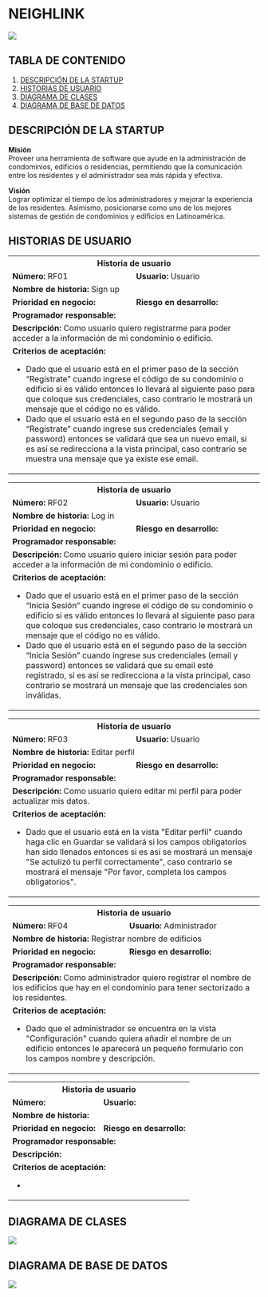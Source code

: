 # NEIGHLINK

![](https://i.ibb.co/kMNQ7j4/138d6b3a-9571-4026-bc29-700b5af1b394.jpg)

## TABLA DE CONTENIDO
1. [DESCRIPCIÓN DE LA STARTUP](#descripción-de-la-startup)
2. [HISTORIAS DE USUARIO](#historias-de-usuario)
3. [DIAGRAMA DE CLASES](#diagrama-de-clases)
4. [DIAGRAMA DE BASE DE DATOS](#diagrama-de-base-de-datos)


## DESCRIPCIÓN DE LA STARTUP

**Misión**
<br>
Proveer una herramienta de software que ayude en la administración de condominios, edificios o residencias, permitiendo que la comunicación entre los residentes y el administrador sea más rápida y efectiva.

**Visión**
<br>
Lograr optimizar el tiempo de los administradores y mejorar la experiencia
de los residentes. Asimismo, posicionarse como uno de los mejores
sistemas de gestión de condominios y edificios en Latinoamérica.


## HISTORIAS DE USUARIO

<table>
  <tr>
      <th colspan="2"><b>Historia de usuario</b></th>
  </tr>
  <tr>
      <td><b>Número:</b> RF01</td>
    <td><b>Usuario:</b> Usuario</td>
  </tr>
  <tr>
    <td colspan="2"><b>Nombre de historia:</b> Sign up</td>
  </tr>
  <tr>
    <td><b>Prioridad en negocio:</b> </td>
    <td><b>Riesgo en desarrollo:</b> </td>
  </tr>
  <tr>
    <td colspan="2"><b>Programador responsable:</b> </td>
  </tr>
  <tr>
    <td colspan="2"><b>Descripción:</b> Como usuario quiero registrarme para poder acceder a la información de mi condominio o edificio.<br></td>
  </tr>
  <tr>
    <td colspan="2"><b>Criterios de aceptación:</b>
			<ul>
				<li>Dado que el usuario está en el primer paso de la sección “Regístrate” cuando ingrese el código de su condominio o edificio si es válido entonces lo llevará al siguiente paso para que coloque sus credenciales, caso contrario le mostrará un mensaje que el código no es válido.</li>
				<li>Dado que el usuario está en el segundo paso de la sección “Regístrate” cuando ingrese sus credenciales (email y password) entonces se validará que sea un nuevo email, si es así se redirecciona a la vista principal, caso contrario se muestra una mensaje que ya existe ese email.</li>
			</ul>
    </td>
  </tr>
</table>

<table>
  <tr>
      <th colspan="2"><b>Historia de usuario</b></th>
  </tr>
  <tr>
      <td><b>Número:</b> RF02</td>
    <td><b>Usuario:</b> Usuario</td>
  </tr>
  <tr>
    <td colspan="2"><b>Nombre de historia:</b> Log in</td>
  </tr>
  <tr>
    <td><b>Prioridad en negocio:</b> </td>
    <td><b>Riesgo en desarrollo:</b> </td>
  </tr>
  <tr>
    <td colspan="2"><b>Programador responsable:</b> </td>
  </tr>
  <tr>
    <td colspan="2"><b>Descripción:</b> Como usuario quiero iniciar sesión para poder acceder a la información de mi condominio o edificio.<br></td>
  </tr>
  <tr>
    <td colspan="2"><b>Criterios de aceptación:</b>
			<ul>
				<li>Dado que el usuario está en el primer paso de la sección “Inicia Sesión” cuando ingrese el código de su condominio o edificio si es válido entonces lo llevará al siguiente paso para que coloque sus credenciales, caso contrario le mostrará un mensaje que el código no es válido.</li>
				<li>Dado que el usuario está en el segundo paso de la sección “Inicia Sesión” cuando ingrese sus credenciales (email y password) entonces se validará que su email esté registrado, si es así se redirecciona a la vista principal, caso contrario se mostrará un mensaje que las credenciales son inválidas.</li>
			</ul>
    </td>
  </tr>
</table>

<table>
  <tr>
      <th colspan="2"><b>Historia de usuario</b></th>
  </tr>
  <tr>
      <td><b>Número:</b> RF03</td>
    <td><b>Usuario:</b> Usuario</td>
  </tr>
  <tr>
    <td colspan="2"><b>Nombre de historia:</b> Editar perfil</td>
  </tr>
  <tr>
    <td><b>Prioridad en negocio:</b> </td>
    <td><b>Riesgo en desarrollo:</b> </td>
  </tr>
  <tr>
    <td colspan="2"><b>Programador responsable:</b> </td>
  </tr>
  <tr>
    <td colspan="2"><b>Descripción:</b> Como usuario quiero editar mi perfil para poder actualizar mis datos.<br></td>
  </tr>
  <tr>
    <td colspan="2"><b>Criterios de aceptación:</b>
			<ul>
				<li>Dado que el usuario está en la vista "Editar perfil" cuando haga clic en Guardar se validará si los campos obligatorios han sido llenados entonces si es así se mostrará un mensaje "Se actulizó tu perfil correctamente", caso contrario se mostrará el mensaje "Por favor, completa los campos obligatorios".</li>
			</ul>
    </td>
  </tr>
</table>

<table>
  <tr>
      <th colspan="2"><b>Historia de usuario</b></th>
  </tr>
  <tr>
      <td><b>Número:</b> RF04</td>
    <td><b>Usuario:</b> Administrador</td>
  </tr>
  <tr>
    <td colspan="2"><b>Nombre de historia:</b> Registrar nombre de edificios</td>
  </tr>
  <tr>
    <td><b>Prioridad en negocio:</b> </td>
    <td><b>Riesgo en desarrollo:</b> </td>
  </tr>
  <tr>
    <td colspan="2"><b>Programador responsable:</b> </td>
  </tr>
  <tr>
    <td colspan="2"><b>Descripción:</b> Como administrador quiero registrar el nombre de los edificios que hay en el condominio para tener sectorizado a los residentes.<br></td>
  </tr>
  <tr>
    <td colspan="2"><b>Criterios de aceptación:</b>
			<ul>
				<li>Dado que el administrador se encuentra en la vista "Configuración" cuando quiera añadir el nombre de un edificio entonces le aparecerá un pequeño formulario con los campos nombre y descripción.</li>
			</ul>
    </td>
  </tr>
</table>

<table>
  <tr>
      <th colspan="2"><b>Historia de usuario</b></th>
  </tr>
  <tr>
      <td><b>Número:</b> </td>
    <td><b>Usuario:</b> </td>
  </tr>
  <tr>
    <td colspan="2"><b>Nombre de historia:</b> </td>
  </tr>
  <tr>
    <td><b>Prioridad en negocio:</b> </td>
    <td><b>Riesgo en desarrollo:</b> </td>
  </tr>
  <tr>
    <td colspan="2"><b>Programador responsable:</b> </td>
  </tr>
  <tr>
    <td colspan="2"><b>Descripción:</b> <br></td>
  </tr>
  <tr>
    <td colspan="2"><b>Criterios de aceptación:</b>
			<ul>
				<li></li>
			</ul>
    </td>
  </tr>
</table>

## DIAGRAMA DE CLASES

![](https://i.ibb.co/8gsnK6f/diagramaluccid.png)


## DIAGRAMA DE BASE DE DATOS

![](https://i.ibb.co/zH2TSQz/WEB-2019-09-14-13-10.png)
